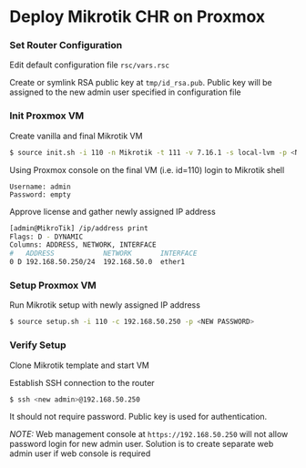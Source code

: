 # Deploy Mikrotik CHR on Proxmox

### Set Router Configuration

Edit default configuration file `rsc/vars.rsc`

Create or symlink RSA public key at `tmp/id_rsa.pub`. Public key will be assigned to the new admin user specified in configuration file

### Init Proxmox VM

Create vanilla and final Mikrotik VM

```bash
$ source init.sh -i 110 -n Mikrotik -t 111 -v 7.16.1 -s local-lvm -p <NEW PASSWORD>
```

Using Proxmox console on the final VM (i.e. id=110) login to Mikrotik shell 

```
Username: admin
Password: empty
```

Approve license and gather newly assigned IP address

```bash
[admin@MikroTik] /ip/address print
Flags: D - DYNAMIC
Columns: ADDRESS, NETWORK, INTERFACE
#   ADDRESS            NETWORK       INTERFACE
0 D 192.168.50.250/24  192.168.50.0  ether1
```

### Setup Proxmox VM

Run Mikrotik setup with newly assigned IP address

```bash
$ source setup.sh -i 110 -c 192.168.50.250 -p <NEW PASSWORD>
```

### Verify Setup

Clone Mikrotik template and start VM

Establish SSH connection to the router 

```bash
$ ssh <new admin>@192.168.50.250
```

It should not require password. Public key is used for authentication.

*NOTE:* Web management console at `https://192.168.50.250` will not allow password login for new admin user. Solution is to create separate web admin user if web console is required
